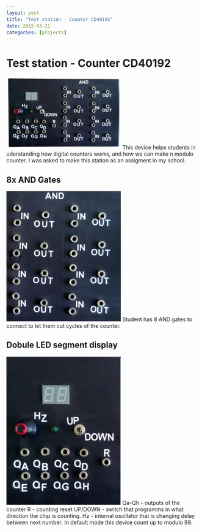 ```yaml
---
layout: post
title: "Test station - Counter CD40192"
date: 2015-03-21
categories: [projects]
---
```

# Test station - Counter CD40192
![Main device](/images/CD40192/counter_low.png)
This device helps students in uderstanding how digital counters works, and how we can make n modulo counter.
I was asked to make this station as an assigment in my school.

## 8x AND Gates
![Main device](/images/CD40192/and_low.png)
Student has 8 AND gates to connect to let them cut cycles of the counter.

## Dobule LED segment display
![Main device](/images/CD40192/outputs_low.png)
Qa-Qh - outputs of the counter
R - counting reset
UP/DOWN - switch that programms in what direction the chip is counting.
Hz - internal oscillator that is changing delay between next number.
In default mode this device count up to modulo 99.
